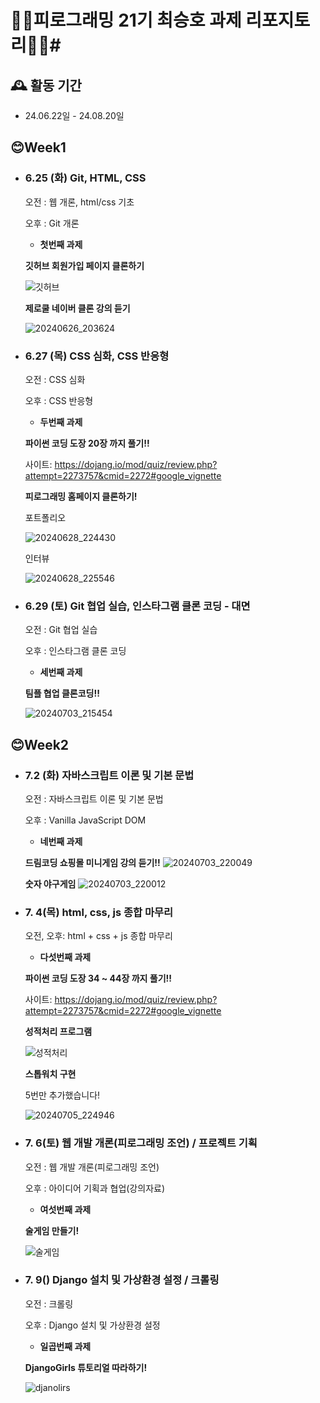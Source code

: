 # 🤷‍♂️피로그래밍 21기 최승호 과제 리포지토리🤷‍♂️#

## 🕰️ 활동 기간
* 24.06.22일 - 24.08.20일

## 😊Week1
- ### 6.25 (화) Git, HTML, CSS 
    
    오전 : 웹 개론, html/css 기초
    
    오후 : Git 개론
  
    - **첫번째 과제**

    **깃허브 회원가입 페이지 클론하기**
  
    ![깃허브](https://github.com/Pirogramming-21/ChoiSeungHo/assets/74850409/98ca17fc-eccb-4c6a-a1bc-84b1a5c5e6e6)



    **제로쿨 네이버 클론 강의 듣기**

    ![20240626_203624](https://github.com/Pirogramming-21/ChoiSeungHo/assets/74850409/94f947d7-129d-4dc9-95e8-24633c480a1d)



- ### 6.27 (목) CSS 심화, CSS 반응형
    
    오전 : CSS 심화
    
    오후 : CSS 반응형
    
    - **두번째 과제**

  **파이썬 코딩 도장 20장 까지 풀기!!**

  사이트: https://dojang.io/mod/quiz/review.php?attempt=2273757&cmid=2272#google_vignette
  

  **피로그래밍 홈페이지 클론하기!**

    포트폴리오

    ![20240628_224430](https://github.com/Pirogramming-21/ChoiSeungHo/assets/74850409/25b965b8-8d7e-42b0-ba7b-9fbae32b2cda)

    

    인터뷰
      
    ![20240628_225546](https://github.com/Pirogramming-21/ChoiSeungHo/assets/74850409/f789b60c-83d1-4749-a584-822e47211e07)


- ### 6.29 (토) Git 협업 실습, 인스타그램 클론 코딩 - 대면 
    
    오전 : Git 협업 실습
    
    오후 : 인스타그램 클론 코딩
  
    - **세번째 과제**

    **팀플 협업 클론코딩!!**

    ![20240703_215454](https://github.com/Pirogramming-21/ChoiSeungHo/assets/74850409/1f8096f2-dfcf-44ac-b74e-1bc6043a4754)
 
 

## 😊Week2
- ### 7.2 (화) 자바스크립트 이론 및 기본 문법
    
    오전 : 자바스크립트 이론 및 기본 문법
    
    오후 : Vanilla JavaScript DOM



    - **네번째 과제**


    **드림코딩 쇼핑몰 미니게임 강의 듣기!!**
    ![20240703_220049](https://github.com/Pirogramming-21/ChoiSeungHo/assets/74850409/6b2991b4-f0f4-41c6-917d-fda988f6589e)



    **숫자 야구게임**
    ![20240703_220012](https://github.com/Pirogramming-21/ChoiSeungHo/assets/74850409/ecb866ba-30e0-4ec2-beb6-46775bc9f42a)


- ### 7. 4(목) html, css, js 종합 마무리
    
    오전, 오후: html + css + js 종합 마무리



    - **다섯번째 과제**


    **파이썬 코딩 도장 34 ~ 44장 까지 풀기!!**
  
    사이트: https://dojang.io/mod/quiz/review.php?attempt=2273757&cmid=2272#google_vignette


    **성적처리 프로그램**
  
    ![성적처리](https://github.com/Pirogramming-21/ChoiSeungHo/assets/74850409/65c46c3e-3bb0-4f44-b827-d8da470dfa5e)



    **스톱워치 구현**

    5번만 추가했습니다!
  
    ![20240705_224946](https://github.com/Pirogramming-21/ChoiSeungHo/assets/74850409/b3a12a0f-d575-4199-a993-00498fa9c5cb)



- ### 7. 6(토) 웹 개발 개론(피로그래밍 조언) / 프로젝트 기획
    
    오전 : 웹 개발 개론(피로그래밍 조언)
    
    오후 : 아이디어 기획과 협업(강의자료)



    - **여섯번째 과제**


    **술게임 만들기!**
  
    ![술게임](https://github.com/Pirogramming-21/ChoiSeungHo/assets/74850409/7556bc95-2fd3-493c-9ddd-7fca49d12299)


- ### 7. 9() Django 설치 및 가상환경 설정 / 크롤링 
    
    오전 : 크롤링
    
    오후 : Django 설치 및 가상환경 설정



    - **일곱번째 과제**


    **DjangoGirls 튜토리얼 따라하기!**


    ![djanolirs](https://github.com/Pirogramming-21/ChoiSeungHo/assets/74850409/4688c870-56a4-4a8a-8e34-5ec3517c5177)






